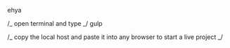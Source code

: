 ehya

/_ open terminal and type _/
gulp

/_ copy the local host and paste it into any browser to start a live project _/
